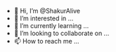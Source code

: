- 👋 Hi, I’m @ShakurAlive
- 👀 I’m interested in ...
- 🌱 I’m currently learning ...
- 💞️ I’m looking to collaborate on ...
- 📫 How to reach me ...

<!---
ShakurAlive/ShakurAlive is a ✨ special ✨ repository because its `README.md` (this file) appears on your GitHub profile.
You can click the Preview link to take a look at your changes.
--->
